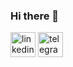 ### Hi there 👋

[<img src='https://cdn.jsdelivr.net/npm/simple-icons@3.0.1/icons/linkedin.svg' alt='linkedin' height='40'>](https://www.linkedin.com/in/anrysliusar/)   [<img src='https://cdn.jsdelivr.net/npm/simple-icons@3.0.1/icons/telegram.svg' alt='telegram' height='40'>](https://t.me/anry_sliusar)  
<!-- 
![Top Langs](https://github-readme-stats.vercel.app/api/top-langs/?username=anrysliusar&layout=compact)
<img  src="https://github-readme-stats.vercel.app/api?username=anrysliusar&show_icons=true" alt="myGitStats" >  -->


